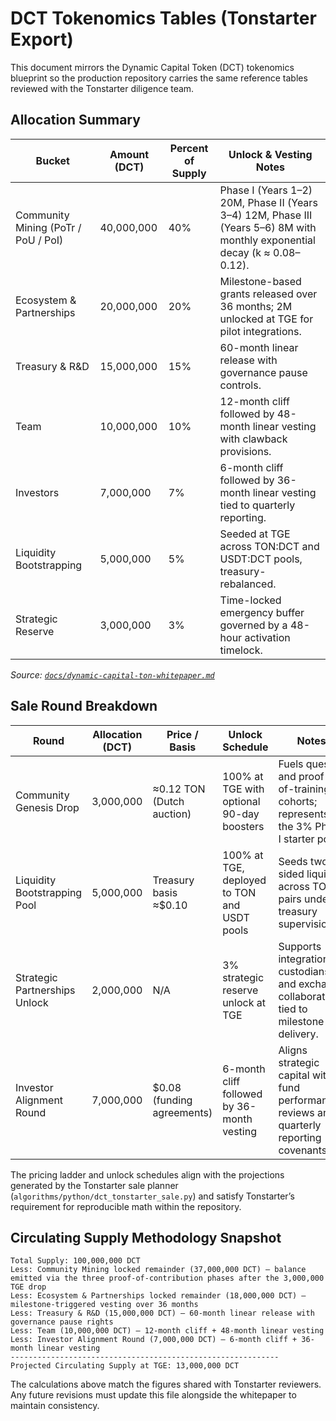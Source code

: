 # DCT Tokenomics Tables (Tonstarter Export)

This document mirrors the Dynamic Capital Token (DCT) tokenomics blueprint so
the production repository carries the same reference tables reviewed with the
Tonstarter diligence team.

## Allocation Summary

| Bucket                              | Amount (DCT) | Percent of Supply | Unlock & Vesting Notes                                                                                                      |
| ----------------------------------- | ------------ | ----------------- | --------------------------------------------------------------------------------------------------------------------------- |
| Community Mining (PoTr / PoU / PoI) | 40,000,000   | 40%               | Phase I (Years 1–2) 20M, Phase II (Years 3–4) 12M, Phase III (Years 5–6) 8M with monthly exponential decay (k ≈ 0.08–0.12). |
| Ecosystem & Partnerships            | 20,000,000   | 20%               | Milestone-based grants released over 36 months; 2M unlocked at TGE for pilot integrations.                                  |
| Treasury & R&D                      | 15,000,000   | 15%               | 60-month linear release with governance pause controls.                                                                     |
| Team                                | 10,000,000   | 10%               | 12-month cliff followed by 48-month linear vesting with clawback provisions.                                                |
| Investors                           | 7,000,000    | 7%                | 6-month cliff followed by 36-month linear vesting tied to quarterly reporting.                                              |
| Liquidity Bootstrapping             | 5,000,000    | 5%                | Seeded at TGE across TON:DCT and USDT:DCT pools, treasury-rebalanced.                                                       |
| Strategic Reserve                   | 3,000,000    | 3%                | Time-locked emergency buffer governed by a 48-hour activation timelock.                                                     |

_Source:
[`docs/dynamic-capital-ton-whitepaper.md`](../dynamic-capital-ton-whitepaper.md)_

## Sale Round Breakdown

| Round                         | Allocation (DCT) | Price / Basis              | Unlock Schedule                             | Notes                                                                                      |
| ----------------------------- | ---------------- | -------------------------- | ------------------------------------------- | ------------------------------------------------------------------------------------------ |
| Community Genesis Drop        | 3,000,000        | ≈0.12 TON (Dutch auction)  | 100% at TGE with optional 90-day boosters   | Fuels quests and proof-of-training cohorts; represents the 3% Phase I starter pool.        |
| Liquidity Bootstrapping Pool  | 5,000,000        | Treasury basis ≈$0.10      | 100% at TGE, deployed to TON and USDT pools | Seeds two-sided liquidity across TON pairs under treasury supervision.                     |
| Strategic Partnerships Unlock | 2,000,000        | N/A                        | 3% strategic reserve unlock at TGE          | Supports integrations, custodians, and exchange collaborations tied to milestone delivery. |
| Investor Alignment Round      | 7,000,000        | $0.08 (funding agreements) | 6-month cliff followed by 36-month vesting  | Aligns strategic capital with fund performance reviews and quarterly reporting covenants.  |

The pricing ladder and unlock schedules align with the projections generated by
the Tonstarter sale planner (`algorithms/python/dct_tonstarter_sale.py`) and
satisfy Tonstarter’s requirement for reproducible math within the repository.

## Circulating Supply Methodology Snapshot

```
Total Supply: 100,000,000 DCT
Less: Community Mining locked remainder (37,000,000 DCT) — balance emitted via the three proof-of-contribution phases after the 3,000,000 TGE drop
Less: Ecosystem & Partnerships locked remainder (18,000,000 DCT) — milestone-triggered vesting over 36 months
Less: Treasury & R&D (15,000,000 DCT) — 60-month linear release with governance pause rights
Less: Team (10,000,000 DCT) — 12-month cliff + 48-month linear vesting
Less: Investor Alignment Round (7,000,000 DCT) — 6-month cliff + 36-month linear vesting
------------------------------------------------------------
Projected Circulating Supply at TGE: 13,000,000 DCT
```

The calculations above match the figures shared with Tonstarter reviewers. Any
future revisions must update this file alongside the whitepaper to maintain
consistency.
